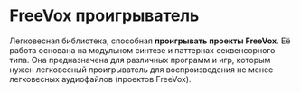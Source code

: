 <!--
Copyright (C) 2022 Серый MLGamer <Seriy-MLGamer@yandex.ru>

Копирование и распространение этого файла с изменениями или без них разрешены на любых носителях без авторских выплат при наличии уведомления об авторских правах и данного уведомления. Этот файл предоставляется как есть, безо всяких гарантий.
-->

# **FreeVox** проигрыватель
Легковесная библиотека, способная **проигрывать проекты FreeVox**. Её работа основана на модульном синтезе и паттернах секвенсорного типа. Она предназначена для различных программ и игр, которым нужен легковесный проигрыватель для воспроизведения не менее легковесных аудиофайлов (проектов FreeVox).